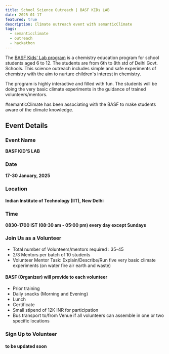 ```yaml
---
title: School Science Outreach | BASF KIDs LAB
date: 2025-01-17
featured: true
description: Climate outreach event with semanticClimate 
tags:
  - semanticclimate
  - outreach
  - hackathon
---
```


The [BASF Kids' Lab program](https://www.basf.com/in/en/who-we-are/sustainability/kids-lab) is a chemistry education program for school students aged 6 to 12. The students are from 6th to 8th std of Delhi Govt. Schools.
This science outreach includes simple and safe experiments of chemistry with the aim to nurture children's interest in chemistry. 

The program is highly interactive and filled with fun. The students will be doing the very basic climate experiments in the guidance of trained volunteers/mentors.

#semanticClimate has been associating with the BASF to make students aware of the climate knowledge. 

## Event Details

### Event Name

**BASF KID'S LAB**

### Date

**17-30 January, 2025**

### Location

#### Indian Institute of Technology (IIT), New Delhi

### Time

**0830-1700 IST (08:30 am - 05:00 pm) every day except Sundays** 

### Join Us as a Volunteer

- Total number of Volunteers/mentors required : 35-45
- 2/3 Mentors per batch of 10 students
- Volunteer Mentor Task: Explain/Describe/Run five very basic climate experiments (on water fire air earth and waste) 

#### BASF (Organizer) will provide to each volunteer

- Prior training
- Daily snacks (Morning and Evening)
- Lunch
- Certificate 
- Small stipend of 12K INR for participation
- Bus transport to/from Venue if all volunteers can assemble in one or two specific locations

### Sign Up to Volunteer

#### to be updated soon






